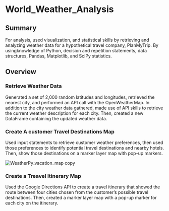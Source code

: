 # World_Weather_Analysis

## Summary

For analysis, used visualization, and statistical skills by retrieving and analyzing weather data for a hypothetical travel company, PlanMyTrip. By usingknowledge of Python, decision and repetition statements, data structures, Pandas, Matplotlib, and SciPy statistics.

## Overview 

### Retrieve Weather Data
Generated a set of 2,000 random latitudes and longitudes, retrieved the nearest city, and performed an API call with the OpenWeatherMap. In addition to the city weather data gathered, made use of API skills to retrieve the current weather description for each city. Then, created a new DataFrame containing the updated weather data.

### Create A customer Travel Destinations Map
Used input statements to retrieve customer weather preferences, then used those preferences to identify potential travel destinations and nearby hotels. Then, show those destinations on a marker layer map with pop-up markers.

![WeatherPy_vacation_map copy](https://user-images.githubusercontent.com/16258584/108536919-9bdaac80-72a2-11eb-9704-313efd234f0f.png)

### Create a Treavel Itinerary Map
Used the Google Directions API to create a travel itinerary that showed the route between four cities chosen from the customer’s possible travel destinations. Then, created a marker layer map with a pop-up marker for each city on the itinerary.


